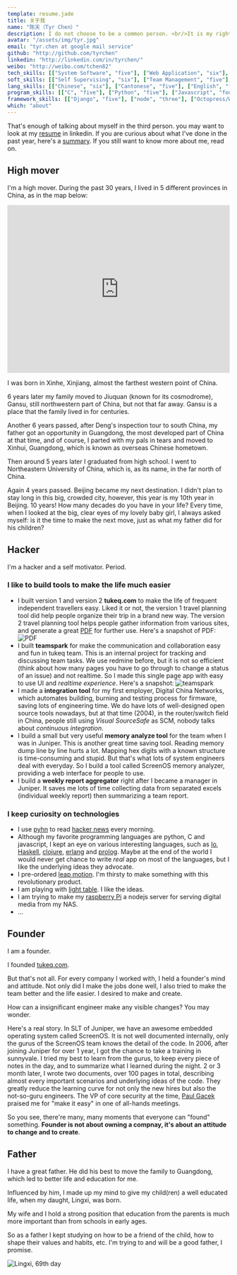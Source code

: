 ```yaml
---
template: resume.jade
title: 关于我
name: "陈天（Tyr Chen）"
description: I do not choose to be a common person. <br/>It is my right to be uncommon—if I can. <br/>I seek opportunity — not security. <br/>I do not wish to be a kept citizen, <br/>humbled and dulled by having the state look after me. <br/>I want to take the calculated risk, <br/>to dream and to build, <br/>to fail and to succeed.
avatar: "/assets/img/tyr.jpg"
email: "tyr.chen at google mail service"
github: "http://github.com/tyrchen"
linkedin: "http://linkedin.com/in/tyrchen/"
weibo: "http://weibo.com/tchen82"
tech_skills: [["System Software", "five"], ["Web Application", "six"], ["High Availability", "four"], ["Distributed Systems", "three"], ["Protocols (TCP/IP, HTTP, etc.)", "five"], ["Network Security", "three"], ["CPU Architecture", "four"]]
soft_skills: [["Self Supervising", "six"], ["Team Management", "five"], ["Leadership", "four"], ["Problem Solving", "six"], ["Communication", "five"], ["Adaptability", "six"]]
lang_skills: [["Chinese", "six"], ["Cantonese", "five"], ["English", "four"]]
program_skills: [["C", "five"], ["Python", "five"], ["Javascript", "four"], ["HTML/CSS", "three"], ["Assembly", "three"]]
framework_skills: [["Django", "five"], ["node", "three"], ["Octopress/Wintersmith", "four"], ["Meteor", "five"]]
which: "about"
---
```


That's enough of talking about myself in the third person. you may want to look at my [resume](http://linkedin.com/in/tyrchen/) in linkedin. If you are curious about what I've done in the past year, here's a [summary](/posts/2012-12-28-retrospect-of-the-year-2012.html). If you still want to know more about me, read on.

## High mover

I'm a high mover. During the past 30 years, I lived in 5 different provinces in China, as in the map below:

<iframe width="100%" height="380" frameborder="0" scrolling="no" marginheight="0" marginwidth="0" src="https://ditu.google.com/maps?f=d&amp;source=s_d&amp;saddr=%E6%96%B0%E7%96%86%E7%BB%B4%E5%90%BE%E5%B0%94%E8%87%AA%E6%B2%BB%E5%8C%BA%E9%98%BF%E5%85%8B%E8%8B%8F%E6%96%B0%E5%92%8C&amp;daddr=%E7%94%98%E8%82%83%E7%9C%81%E9%85%92%E6%B3%89+to:%E5%B9%BF%E4%B8%9C%E7%9C%81%E6%B1%9F%E9%97%A8%E6%96%B0%E4%BC%9A%E5%8C%BA+to:%E8%BE%BD%E5%AE%81%E7%9C%81%E6%B2%88%E9%98%B3%E5%B8%82%E5%92%8C%E5%B9%B3%E5%8C%BA%E4%B8%9C%E5%8C%97%E5%A4%A7%E5%AD%A6+to:%E5%8C%97%E4%BA%AC%E5%B8%82%E5%8C%97%E4%BA%AC%E6%9C%9D%E9%98%B3&amp;hl=zh-CN&amp;geocode=FVb5eQIdvYPsBCkl8BAUyo1lODH0iw5BkIcbUw%3BFQhFXgIdy-feBSnzFsiQcNHGNzHC5upT_dea5Q%3BFbyvVgEdy8O8Bilz7k6nYYsBNDEiM-_jX_xxmw%3BFUphfQId_05bByFR0T_JlvNKwCmRs7Nvp4cvXjFR0T_JlvNKwA%3BFYolYQIdNMjwBilHaXMj7qvxNTE6gdAmMIu71w&amp;aq=1&amp;oq=%E5%8C%97%E4%BA%AC%E6%9C%9D%E9%98%B3&amp;sll=35.86166,104.195397&amp;sspn=47.871146,92.724609&amp;t=m&amp;brcurrent=3,0x31508e64e5c642c1:0x951daa7c349f366f,0%3B5,0,0&amp;mra=ls&amp;ie=UTF8&amp;ll=32.932915,103.01756&amp;spn=20.95115,40.82036&amp;output=embed"></iframe>

I was born in Xinhe, Xinjiang, almost the farthest western point of China. 

6 years later my family moved to Jiuquan (known for its cosmodrome), Gansu, still northwestern part of China, but not that far away. Gansu is a place that the family lived in for centuries. 

Another 6 years passed, after Deng's inspection tour to south China, my father got an opportunity in Guangdong, the most developed part of China at that time, and of course, I parted with my pals in tears and moved to Xinhui, Guangdong, which is known as overseas Chinese hometown.

Then around 5 years later I graduated from high school. I went to Northeastern University of China, which is, as its name, in the far north of China.

Again 4 years passed. Beijing became my next destination. I didn't plan to stay long in this big, crowded city, however, this year is my 10th year in Beijing. 10 years! How many decades do you have in your life? Every time, when I looked at the big, clear eyes of my lovely baby girl, I always asked myself: is it the time to make the next move, just as what my father did for his children? 



## Hacker

I'm a hacker and a self motivator. Period.

### I like to build tools to make the life much easier

* I built version 1 and version 2 __tukeq.com__ to make the life of frequent independent travellers easy. Liked it or not, the version 1 travel planning tool did help people organize their trip in a brand new way. The version 2 travel planning tool helps people gather information from various sites, and generate a great [PDF](http://pdf-temp.b0.upaiyun.com/%E6%9B%BC%E8%B0%B7%E6%99%AE%E5%90%89PP%E5%B2%9B%E4%B8%83%E6%97%A5%E6%B8%B8.pdf) for further use. Here's a snapshot of PDF: ![PDF](/assets/img/snapshots/tukeq_pdf.jpg)
* I built __teamspark__ for make the communication and collaboration easy and fun in tukeq team. This is an internal project for tracking and discussing team tasks. We use redmine before, but it is not so efficient (think about how many pages you have to go through to change a status of an issue) and not realtime. So I made this single page app with easy to use UI and *realtime experience*. Here's a snapshot: ![teamspark](/assets/img/snapshots/teamspark.jpg)
* I made a __integration tool__ for my first employer, Digital China Networks, which automates building, burning and testing process for firmware, saving lots of engineering time. We do have lots of well-designed open source tools nowadays, but at that time (2004), in the router/switch field in China, people still using *Visual SourceSafe* as SCM, nobody talks about *continuous integration*.
* I build a small but very useful __memory analyze tool__ for the team when I was in Juniper. This is another great time saving tool. Reading memory dump line by line hurts a lot. Mapping hex digits with a known structure is time-consuming and stupid. But that's what lots of system engineers deal with everyday. So I build a tool called ScreenOS memory analyzer, providing a web interface for people to use.
* I build a __weekly report aggregator__ right after I became a manager in Juniper. It saves me lots of time collecting data from separated excels (individual weekly report) then summarizing a team report.


### I keep curiosity on technologies

* I use [pyhn](https://github.com/socketubs/pyhn) to read [hacker news](http://news.ycombinator.com/) every morning.
* Although my favorite programming languages are python, C and javascript, I kept an eye on various interesting languages, such as [Io](http://iolanguage.org/), [Haskell](http://www.haskell.org/haskellwiki/Haskell), [clojure](http://clojure.org/), [erlang](http://www.erlang.org/) and [prolog](http://www.gprolog.org/). Maybe at the end of the world I would never get chance to write *real* app on most of the languages, but I like the underlying ideas they advocate.
* I pre-ordered [leap motion](https://www.leapmotion.com/). I'm thirsty to make something with this revolutionary product.
* I am playing with [light table](http://www.lighttable.com/). I like the ideas.
* I am trying to make my [raspberry Pi](http://www.raspberrypi.org/) a nodejs server for serving digital media from my NAS. 
* ...

## Founder

I am a founder. 

I founded [tukeq.com](http://tukeq.com). 

But that's not all. For every company I worked with, I held a founder's mind and attitude. Not only did I make the jobs done well, I also tried to make the team better and the life easier. I desired to make and create. 

How can a insignificant engineer make any visible changes? You may wonder.

Here's a real story. In SLT of Juniper, we have an awesome embedded operating system called ScreenOS. It is not well documented internally, only the gurus of the ScreenOS team knows the detail of the code. In 2006, after joining Juniper for over 1 year, I got the chance to take a training in sunnyvale. I tried my best to learn from the gurus, to keep every piece of notes in the day, and to summarize what I learned during the night. 2 or 3 month later, I wrote two documents, over 100 pages in total, describing almost every important scenarios and underlying ideas of the code. They greatly reduce the learning curve for not only the new hires but also the not-so-guru engineers. The VP of core security at the time, [Paul Gacek](http://www.linkedin.com/in/paulgacek) praised me for "make it easy" in one of all-hands meetings.

So you see, there're many, many moments that everyone can "found" something. __Founder is not about owning a compnay, it's about an attitude to change and to create__.

## Father

I have a great father. He did his best to move the family to Guangdong, which led to better life and education for me.

Influenced by him, I made up my mind to give my child(ren) a well educated life, when my daught, Lingxi, was born.

My wife and I hold a strong position that education from the parents is much more important than from schools in early ages.

So as a father I kept studying on how to be a friend of the child, how to shape their values and habits, etc. I'm trying to and will be a good father, I promise.

![Lingxi, 69th day](/assets/img/photos/baby20130124.jpg)


